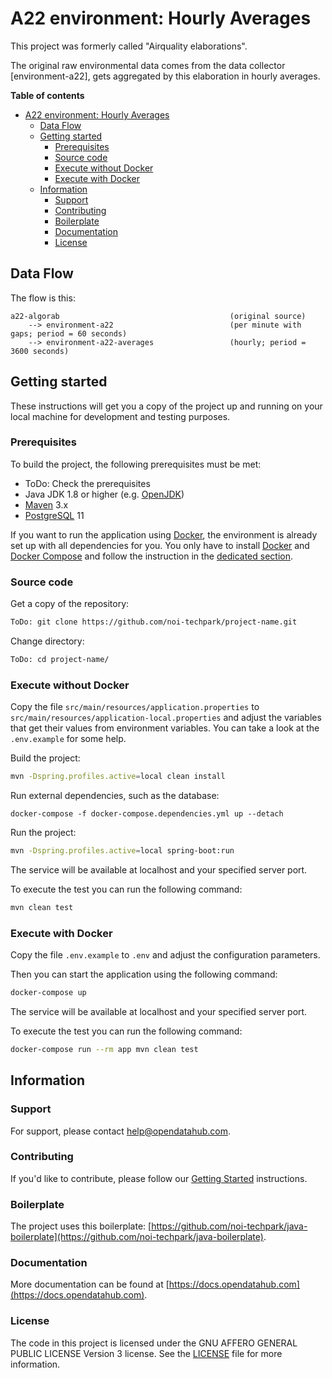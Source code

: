 <!--
SPDX-FileCopyrightText: NOI Techpark <digital@noi.com>

SPDX-License-Identifier: CC0-1.0
-->

# A22 environment: Hourly Averages

This project was formerly called "Airquality elaborations".

The original raw environmental data comes from the data collector
[environment-a22], gets aggregated by this elaboration in hourly averages.

**Table of contents**

- [A22 environment: Hourly Averages](#a22-environment-hourly-averages)
	- [Data Flow](#data-flow)
	- [Getting started](#getting-started)
		- [Prerequisites](#prerequisites)
		- [Source code](#source-code)
		- [Execute without Docker](#execute-without-docker)
		- [Execute with Docker](#execute-with-docker)
	- [Information](#information)
		- [Support](#support)
		- [Contributing](#contributing)
		- [Boilerplate](#boilerplate)
		- [Documentation](#documentation)
		- [License](#license)

## Data Flow

The flow is this:
```
a22-algorab                                      (original source)
    --> environment-a22                          (per minute with gaps; period = 60 seconds)
    --> environment-a22-averages                 (hourly; period = 3600 seconds)
```

## Getting started

These instructions will get you a copy of the project up and running
on your local machine for development and testing purposes.

### Prerequisites

To build the project, the following prerequisites must be met:

- ToDo: Check the prerequisites
- Java JDK 1.8 or higher (e.g. [OpenJDK](https://openjdk.java.net/))
- [Maven](https://maven.apache.org/) 3.x
- [PostgreSQL](https://www.postgresql.org/) 11

If you want to run the application using [Docker](https://www.docker.com/), the
environment is already set up with all dependencies for you. You only have to
install [Docker](https://www.docker.com/) and [Docker
Compose](https://docs.docker.com/compose/) and follow the instruction in the
[dedicated section](#execute-with-docker).

### Source code

Get a copy of the repository:

```bash
ToDo: git clone https://github.com/noi-techpark/project-name.git
```

Change directory:

```bash
ToDo: cd project-name/
```

### Execute without Docker

Copy the file `src/main/resources/application.properties` to
`src/main/resources/application-local.properties` and adjust the variables that
get their values from environment variables. You can take a look at the
`.env.example` for some help.

Build the project:

```bash
mvn -Dspring.profiles.active=local clean install
```

Run external dependencies, such as the database:

```
docker-compose -f docker-compose.dependencies.yml up --detach
```

Run the project:

```bash
mvn -Dspring.profiles.active=local spring-boot:run
```

The service will be available at localhost and your specified server port.

To execute the test you can run the following command:

```bash
mvn clean test
```

### Execute with Docker

Copy the file `.env.example` to `.env` and adjust the configuration parameters.

Then you can start the application using the following command:

```bash
docker-compose up
```

The service will be available at localhost and your specified server port.

To execute the test you can run the following command:

```bash
docker-compose run --rm app mvn clean test
```

## Information

### Support

For support, please contact [help@opendatahub.com](mailto:help@opendatahub.com).

### Contributing

If you'd like to contribute, please follow our [Getting
Started](https://github.com/noi-techpark/odh-docs/wiki/Contributor-Guidelines:-Getting-started)
instructions.

### Boilerplate

The project uses this boilerplate:
[https://github.com/noi-techpark/java-boilerplate](https://github.com/noi-techpark/java-boilerplate).

### Documentation

More documentation can be found at
[https://docs.opendatahub.com](https://docs.opendatahub.com).

### License

The code in this project is licensed under the GNU AFFERO GENERAL PUBLIC LICENSE
Version 3 license. See the [LICENSE](../LICENSE) file for more information.
